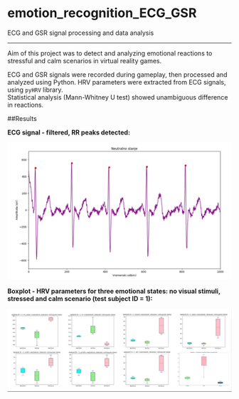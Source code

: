 # emotion_recognition_ECG_GSR
ECG and GSR signal processing and data analysis

<hr>

Aim of this project was to detect and analyzing emotional 
reactions to stressful and calm scenarios in virtual reality games.  

ECG and GSR signals were recorded during gameplay, then  processed 
and analyzed using Python. HRV parameters were extracted from ECG 
signals, using `pyHRV` library.  
Statistical analysis (Mann-Whitney U test) showed unambiguous difference
in reactions.

##Results

**ECG signal - filtered, RR peaks detected:**

![ecg_rr_peakes.png](https://raw.githubusercontent.com/bezareva/static/master/emotional_recognition_ECG_GSR/ecg_rr_peakes.png)


**Boxplot - HRV parameters for three emotional states: no visual stimuli, stressed and calm scenario (test subject ID = 1):**

![hrv_parameters.png](https://raw.githubusercontent.com/bezareva/static/master/emotional_recognition_ECG_GSR/hrv_parameters.png)